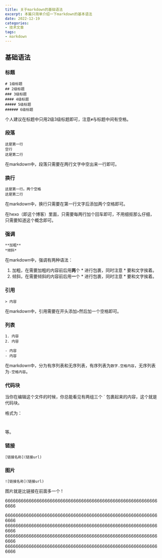 ```yaml
---
title: 关于markdown的基础语法
excerpt: 本篇只简单介绍一下markdown的基本语法
date: 2022-12-19
categories:
- 技术文章
tags:
- markdown
---
```


## 基础语法

### 标题
```
# 1级标题
## 2级标题
### 3级标题
#### 4级标题
##### 5级标题
###### 6级标题
```

个人建议在标题中只用2级3级标题即可，注意`#`与标题中间有空格。

### 段落
```
这是第一行
空行
这是第二行
```
在markdown中，段落只需要在两行文字中空出来一行即可。

### 换行
```
这是第一行。两个空格
这是第二行
```

在markdown中，换行只需要在第一行文字后添加两个空格即可。

在hexo（即这个博客）里面，只需要每两行加个回车即可，不用细抠那么仔细，只需要知道这个概念即可。

### 强调
```
**加粗**
*倾斜*
```

在markdown中，强调有两种语法：
1. 加粗，在需要加粗的内容前后用**两**个 * 进行包裹，同时注意 * 要和文字挨着。
2. 倾斜，在需要倾斜的内容前后用**一**个 * 进行包裹，同时注意 * 要和文字挨着。

### 引用
```
> 内容
```

在markdown中，引用需要在开头添加`>`然后加一个空格即可。

### 列表
```
1. 内容
2. 内容

- 内容
- 内容
```

在markdown中，分为有序列表和无序列表，有序列表为`数字.空格内容`，无序列表为`-空格内容`。

### 代码块
当你在编辑这个文件的时候，你总能看见有两组三个 ` 包裹起来的内容，这个就是代码块。

格式为：
```html
```


```javascript
```

等。

### 链接
```
[链接名称](链接url)
```

### 图片
```
![链接名称](链接url)
```

图片就是比链接在前面多一个 ! 

66666666666666666666666666666666666666666666666666666666666666

66666666666666666666666666666666666666666666666666666666666666
66666666666666666666666666666666666666666666666666666666666666
66666666666666666666666666666666666666666666666666666666666666
66666666666666666666666666666666666666666666666666666666666666


















